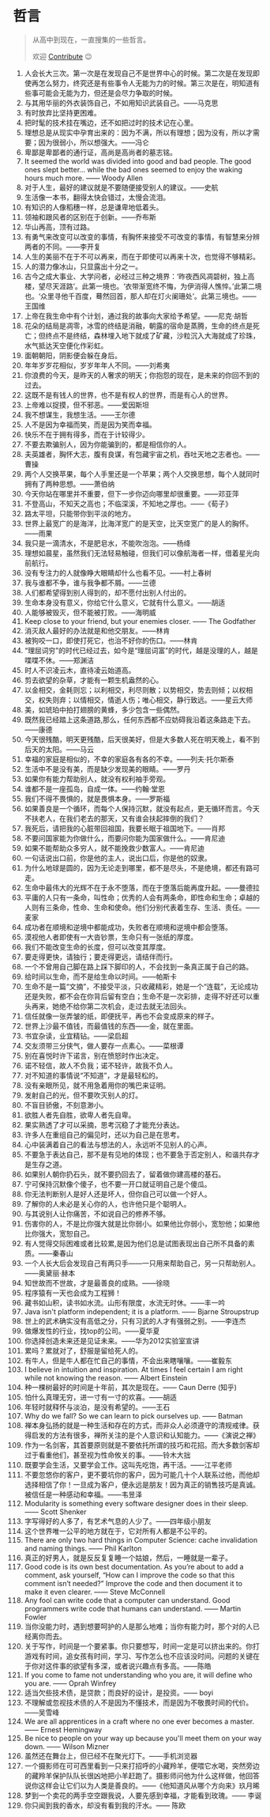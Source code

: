 ﻿# 哲言

> 从高中到现在，一直搜集的一些哲言。
>
> 欢迎 [Contribute](https://github.com/BOT-Man-JL/BOT-Man-JL.github.io/issues) 😉

1. 人会长大三次。第一次是在发现自己不是世界中心的时候。第二次是在发现即使再怎么努力，终究还是有些事令人无能为力的时候。第三次是在，明知道有些事可能会无能为力，但还是会尽力争取的时候。
2. 与其用华丽的外衣装饰自己，不如用知识武装自己。——马克思
3. 有时放弃比坚持更困难。
4. 把时髦的技术挂在嘴边，还不如把过时的技术记在心里。
5. 理想总是从现实中孕育出来的：因为不满，所以有理想；因为没有，所以才需要；因为很弱小，所以想强大。——冯仑
6. 卑鄙是卑鄙者的通行证，高尚是高尚者的墓志铭。
7. It seemed the world was divided into good and bad people. The good ones slept better… while the bad ones seemed to enjoy the waking hours much more. —— Woody Allen
8. 对于人生，最好的建议就是不要随便接受别人的建议。——史航
9. 生活像一本书，翻得太快会错过，太慢会流泪。
10. 有知识的人像稻穗一样，总是谦卑地低着头。
11. 领袖和跟风者的区别在于创新。——乔布斯
12. 华山再高，顶有过路。
13. 有勇气来改变可以改变的事情，有胸怀来接受不可改变的事情，有智慧来分辨两者的不同。——李开复
14. 人生的美丽不在于不可以再来，而在于即使可以再来十次，也觉得不够精彩。
15. 人的潜力像冰山，只显露出十分之一。
16. 古今之成大事业、大学问者，必经过三种之境界：‘昨夜西风凋碧树，独上高楼，望尽天涯路’。此第一境也。‘衣带渐宽终不悔，为伊消得人憔悴。’此第二境也。‘众里寻他千百度，蓦然回首，那人却在灯火阑珊处’。此第三境也。——王国维
17. 上帝在我生命中有个计划，通过我的故事向大家给予希望。——尼克·胡哲
18. 花朵的结局是凋零，冰雪的终结是消融，朝露的宿命是蒸腾，生命的终点是死亡；但终点不是终结，森林埋入地下就成了矿藏，沙粒沉入大海就成了珍珠，水气抵达天空便化作彩虹。
19. 面朝朝阳，阴影便会躲在身后。
20. 年年岁岁花相似，岁岁年年人不同。——刘希夷
21. 你浪费的今天，是昨天的人奢求的明天；你抱怨的现在，是未来的你回不到的过去。
22. 这既不是有钱人的世界，也不是有权人的世界，而是有心人的世界。
23. 上帝难以捉摸，但不邪恶。——爱因斯坦
24. 我不想谋生，我想生活。——王尔德
25. 人不是因为幸福而笑，而是因为笑而幸福。
26. 快乐不在于拥有得多，而在于计较得少。
27. 不要去欺骗别人，因为你能骗到的，都是相信你的人。
28. 夫英雄者，胸怀大志，腹有良谋，有包藏宇宙之机，吞吐天地之志者也。——曹操
29. 两个人交换苹果，每个人手里还是一个苹果；两个人交换思想，每个人就同时拥有了两种思想。——萧伯纳
30. 今天你站在哪里并不重要，但下一步你迈向哪里却很重要。——邓亚萍
31. 不登高山，不知天之高也；不临深溪，不知地之厚也。——《荀子》
32. 路太平坦，只能带你到平淡的地方。
33. 世界上最宽广的是海洋，比海洋宽广的是天空，比天空宽广的是人的胸怀。——雨果
34. 我只是一滴清水，不是肥皂水，不能吹泡泡。——杨绛
35. 理想如晨星，虽然我们无法轻易触碰，但我们可以像航海者一样，借着星光向前航行。
36. 没有专注力的人就像睁大眼睛却什么也看不见。——村上春树
37. 我与谁都不争，谁与我争都不屑。——兰德
38. 人们都希望得到别人得到的，却不愿付出别人付出的。
39. 生命本身没有意义，你给它什么意义，它就有什么意义。——胡适
40. 人能够被毁灭，但不能被打败。——海明威
41. Keep close to your friend, but your enemies closer. —— The Godfather
42. 消灭敌人最好的办法就是和他交朋友。——林肯
43. 被狗咬一口，即使打死它，也治不好你的伤口。——林肯
44. “理屈词穷”的时代已经过去，如今是“理屈词富”的时代，越是没理的人，越是喋喋不休。——郑渊洁
45. 时人不识凌云木，直待凌云始道高。
46. 剪去欲望的杂草，才能有一颗生机盎然的心。
47. 以金相交，金耗则忘；以利相交，利尽则散；以势相交，势去则倾；以权相交，权失则弃；以情相交，情逝人伤；唯心相交，静行致远。——星云大师
48. 美，如琥珀中拍打翅膀的黄蜂，多少包含一些偶然。
49. 既然我已经踏上这条道路,那么，任何东西都不应妨碍我沿着这条路走下去。——康德
50. 今天很残酷，明天更残酷，后天很美好，但是大多数人死在明天晚上，看不到后天的太阳。——马云
51. 幸福的家庭是相似的，不幸的家庭各有各的不幸。——列夫·托尔斯泰
52. 生活中不是没有美，而是缺少发现美的眼睛。——罗丹
53. 如果你有能力帮助别人，就没有权利袖手旁观。
54. 谁都不是一座孤岛，自成一体。——约翰·堂恩
55. 我们不得不畏惧的，就是畏惧本身。——罗斯福
56. 如果善良是一个循环，而每个人保持沉默，就没有起点，更无循环而言。今天不扶老人，在我们老去的那天，又有谁会扶起摔倒的我们？
57. 我死后，请把我的心脏带回祖国，我要长眠于祖国地下。——肖邦
58. 不要问国家能为你做什么，而要问你能为国家做什么。——肯尼迪
59. 如果不能帮助众多穷人，就不能挽救少数富人。——肯尼迪
60. 一句话说出口前，你是他的主人，说出口后，你是他的奴隶。
61. 为什么地球是圆的，因为无论走到哪里，都不是尽头，不是绝境，都还有路可走。
62. 生命中最伟大的光辉不在于永不堕落，而在于堕落后能再度升起。——曼德拉
63. 平庸的人只有一条命，叫性命；优秀的人会有两条命，即性命和生命；卓越的人则有三条命，性命、生命和使命。他们分别代表着生存、生活、责任。——麦家
64. 成功者在顺境和逆境中都能成功，失败者在顺境和逆境中都会堕落。
65. 漠视他人者即使有一大沓钞票，生命只有一张纸的厚度。
66. 我们不能改变生命的长度，但可以改变其厚度。
67. 要走得更快，请独行；要走得更远，请结伴而行。
68. 一个不曾用自己脚在路上踩下脚印的人，不会找到一条真正属于自己的路。
69. 给时间以生命，而不是给生命以时间。——帕斯卡
70. 生命不是一篇“文摘”，不接受平淡，只收藏精彩，她是一个“连载”，无论成功还是失败，都不会在你背后留有空白；生命不是一次彩排，走得不好还可以重头再来，她绝不给你第二次机会，走过去就无法回头。
71. 信任就像一张弄皱的纸，即便抚平，再也不会变成原来的样子。
72. 世界上沙最不值钱，而最值钱的东西——金，就在里面。
73. 书宜杂读，业宜精钻。——梁启超
74. 交友须带三分侠气，做人要存一点素心。——菜根谭
75. 别在喜悦时许下诺言，别在愤怒时作出决定。
76. 诺不轻信，故人不负我；诺不轻许，故我不负人。
77. 对不知道的事情说“不知道”，才是最轻松的。
78. 没有亲眼所见，就不用急着用你的嘴巴来证明。
79. 发射自己的光，但不要吹灭别人的灯。
80. 不盲目骄傲，不刻意渺小。
81. 欲胜人者先自胜，欲卑人者先自卑。
82. 果实熟透了才可以采摘，思考沉稳了才能充分表达。
83. 许多人在重组自己的偏见时，还以为自己是在思考。
84. 心中装满着自己的看法与想法的人，永远听不见别人的心声。
85. 不要急于表达自己，那不是有见地的体现；也不要急于否定别人，和谐共存才是生存之道。
86. 如果别人朝你扔石头，就不要扔回去了，留着做你建高楼的基石。
87. 宁可保持沉默像个傻子，也不要一开口就证明自己是个傻瓜。
88. 你无法判断别人是好人还是坏人，但你自己可以做一个好人。
89. 了解你的人未必是关心你的人，也许他只是个聪明人。
90. 与其说别人让你痛苦，不如说自己的修养不够。
91. 伤害你的人，不是比你强大就是比你弱小。如果他比你弱小，宽恕他；如果他比你强大，宽恕自己。
92. 有人觉得交际困难或者比较累,是因为他们总是试图表现出自己所不具备的素质。——秦春山
93. 一个人长大后会发现自己有两只手——一只用来帮助自己，另一只帮助别人。——奥黛丽·赫本
94. 知世故而不世故，才是最善良的成熟。——徐晓
95. 程序猿有一天也会成为工程狮！
96. 藏书如山积，读书如水流。山形有限度，水流无时休。——丰一吟
97. Java isn't platform independent; it is a platform. —— Bjarne Stroupstrup
98. 世上的武术确实没有高低之分，只有习武的人才有强弱之别。——李连杰
99. 做爆发性的行业，找top的公司。——夏华夏
100. 你选择创造未来还是见证未来。——华为2012实验室宣讲
101. 累吗？累就对了，舒服是留给死人的。
102. 有牛人，但是牛人都在忙自己的事情，不会出来瞎嚷嚷。——崔毅东
103. I believe in intuition and inspiration. At times I feel certain I am right while not knowing the reason. —— Albert Einstein
104. 种一棵树最好的时间是十年前，其次是现在。—— Caun Derre (知乎)
105. 怕什么真理无穷，进一寸有一寸的欢喜。——胡适
106. 年轻时就释怀与淡泊，是没有希望的。——王石
107. Why do we fall? So we can learn to pick ourselves up. —— Batman
108. 禅本身弘扬的就是一种生活和存在的方式，而非众人必须遵守的清规戒律。获得启发的方法有很多，禅所关注的是个人意识和认知能力。——《演说之禅》
109. 作为一名剑客，其首要原则就是不要依托所谓的技巧和花招。而大多数剑客却过于看重他们，甚至视为性命攸关的事。——铃木大拙
110. 既要学会生活，又要学会工作。这叫先吃饱，再干活。——江平老师
111. 不要忽悠你的客户，更不要坑你的客户，因为可能几十个人联系过他，而他却选择相信了你！一旦成为客户，便永远是朋友！因为真正的销售技巧是真诚。被信任是一种感动和幸福。——韦昱泽
112. Modularity is something every software designer does in their sleep. —— Scott Shenker
113. 字写得好的人多了，有艺术气息的人少了。——四年级小朋友
114. 这个世界唯一公平的地方就在于，它对所有人都是不公平的。
115. There are only two hard things in Computer Science: cache invalidation and naming things. —— Phil Karlton
116. 真正的好男人，就是反反复复睡一个姑娘，然后，一睡就是一辈子。
117. Good code is its own best documentation. As you’re about to add a comment, ask yourself, “How can I improve the code so that this comment isn’t needed?” Improve the code and then document it to make it even clearer. —— Steve McConnell
118. Any fool can write code that a computer can understand. Good programmers write code that humans can understand. —— Martin Fowler
119. 当你没能力时，遇到想要呵护的人是那么地难；当你有能力时，那个对的人已经离你而去。
120. 关于写作，时间是一个要紧事。你只要想写，时间一定是可以挤出来的。你打游戏有时间，追女孩有时间，学习、写作怎么也不应该没时间。问题的关键在于你对这件事的欲望有多深，或者说兴趣点有多高。——陈皓
121. If you come to fame not understanding who you are, it will define who you are. —— Oprah Winfrey
122. 适当欠些技术债，是贷款；而良好的设计，是投资。—— boyi
123. 不理解或忽视技术债的人不是因为不懂技术，而是因为不敬畏时间的代价。——吴雪峰
124. We are all apprentices in a craft where no one ever becomes a master.
 —— Ernest Hemingway
125. Be nice to people on your way up because you'll meet them on your way down. —— Wilson Mizner
126. 虽然还在舞台上，但已经不在聚光灯下。——手机浏览器
127. 一个摄影师在可可西里看到一只来打招呼的小藏羚羊，便喂它水喝，突然旁边的藏羚羊保护队队长很凶地把小羊赶跑了。摄影师问他为什么这样做，他回答说你这样会让它们以为人类是善良的。——《他知道风从哪个方向来》玖月晞
128. 梦到一个卖花的两手空空跟我说，人要先感到幸福，才能看到玫瑰。—— 李诞
129. 你只闻到我的香水，却没有看到我的汗水。—— 陈欧
